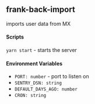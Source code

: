 ## frank-back-import

imports user data from MX

#### Scripts

`yarn start` - starts the server

#### Environment Variables

- `PORT: number` - port to listen on
- `SENTRY_DSN: string`
- `DEFAULT_DAYS_AGO: number`
- `CRON: string`
